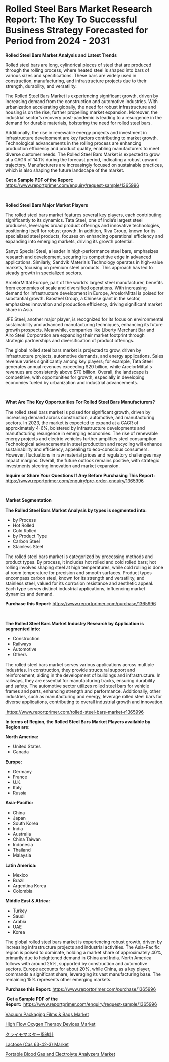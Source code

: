 <p><h1>Rolled Steel Bars Market Research Report: The Key To Successful Business Strategy Forecasted for Period from 2024 - 2031</h1></p><p><strong>Rolled Steel Bars Market Analysis and Latest Trends</strong></p>
<p><p>Rolled steel bars are long, cylindrical pieces of steel that are produced through the rolling process, where heated steel is shaped into bars of various sizes and specifications. These bars are widely used in construction, manufacturing, and infrastructure projects due to their strength, durability, and versatility. </p><p>The Rolled Steel Bars Market is experiencing significant growth, driven by increasing demand from the construction and automotive industries. With urbanization accelerating globally, the need for robust infrastructure and housing is on the rise, further propelling market expansion. Moreover, the industrial sector’s recovery post-pandemic is leading to a resurgence in the demand for durable materials, bolstering the need for rolled steel bars.</p><p>Additionally, the rise in renewable energy projects and investment in infrastructure development are key factors contributing to market growth. Technological advancements in the rolling process are enhancing production efficiency and product quality, enabling manufacturers to meet diverse customer needs. The Rolled Steel Bars Market is expected to grow at a CAGR of 14.1% during the forecast period, indicating a robust upward trajectory. Manufacturers are increasingly focused on sustainable practices, which is also shaping the future landscape of the market.</p></p>
<p><strong>Get a Sample PDF of the Report:&nbsp;</strong> <a href="https://www.reportprimer.com/enquiry/request-sample/1365996">https://www.reportprimer.com/enquiry/request-sample/1365996</a></p>
<p>&nbsp;</p>
<p><strong>Rolled Steel Bars Major Market Players</strong></p>
<p><p>The rolled steel bars market features several key players, each contributing significantly to its dynamics. Tata Steel, one of India’s largest steel producers, leverages broad product offerings and innovative technologies, positioning itself for robust growth. In addition, Riva Group, known for its specialized steel products, focuses on enhancing operational efficiency and expanding into emerging markets, driving its growth potential.</p><p>Sanyo Special Steel, a leader in high-performance steel bars, emphasizes research and development, securing its competitive edge in advanced applications. Similarly, Sandvik Materials Technology operates in high-value markets, focusing on premium steel products. This approach has led to steady growth in specialized sectors.</p><p>ArcelorMittal Europe, part of the world’s largest steel manufacturer, benefits from economies of scale and diversified operations. With increasing demand for infrastructure development in Europe, ArcelorMittal is poised for substantial growth. Baosteel Group, a Chinese giant in the sector, emphasizes innovation and production efficiency, driving significant market share in Asia.</p><p>JFE Steel, another major player, is recognized for its focus on environmental sustainability and advanced manufacturing techniques, enhancing its future growth prospects. Meanwhile, companies like Liberty Merchant Bar and Alro Steel Corporation are expanding their market footprint through strategic partnerships and diversification of product offerings.</p><p>The global rolled steel bars market is projected to grow, driven by infrastructure projects, automotive demands, and energy applications. Sales revenue varies significantly among key players; for example, Tata Steel generates annual revenues exceeding $20 billion, while ArcelorMittal's revenues are consistently above $70 billion. Overall, the landscape is competitive, with opportunities for growth, especially in developing economies fueled by urbanization and industrial advancements.</p></p>
<p>&nbsp;</p>
<p><strong>What Are The Key Opportunities For Rolled Steel Bars Manufacturers?</strong></p>
<p><p>The rolled steel bars market is poised for significant growth, driven by increasing demand across construction, automotive, and manufacturing sectors. In 2023, the market is expected to expand at a CAGR of approximately 4-6%, bolstered by infrastructure developments and manufacturing resurgence in emerging economies. The rise of renewable energy projects and electric vehicles further amplifies steel consumption. Technological advancements in steel production and recycling will enhance sustainability and efficiency, appealing to eco-conscious consumers. However, fluctuations in raw material prices and regulatory challenges may impact margins. Overall, the future outlook remains positive, with strategic investments steering innovation and market expansion.</p></p>
<p><strong>Inquire or Share Your Questions If Any Before Purchasing This Report:</strong> <a href="https://www.reportprimer.com/enquiry/pre-order-enquiry/1365996">https://www.reportprimer.com/enquiry/pre-order-enquiry/1365996</a></p>
<p>&nbsp;</p>
<p><strong>Market Segmentation</strong></p>
<p><strong>The Rolled Steel Bars Market Analysis by types is segmented into:</strong></p>
<p><ul><li>by Process</li><li>Hot Rolled</li><li>Cold Rolled</li><li>by Product Type</li><li>Carbon Steel</li><li>Stainless Steel</li></ul></p>
<p><p>The rolled steel bars market is categorized by processing methods and product types. By process, it includes hot rolled and cold rolled bars; hot rolling involves shaping steel at high temperatures, while cold rolling is done at room temperature for precision and smooth surfaces. Product types encompass carbon steel, known for its strength and versatility, and stainless steel, valued for its corrosion resistance and aesthetic appeal. Each type serves distinct industrial applications, influencing market dynamics and demand.</p></p>
<p><strong>Purchase this Report:&nbsp;</strong><a href="https://www.reportprimer.com/purchase/1365996">https://www.reportprimer.com/purchase/1365996</a></p>
<p>&nbsp;</p>
<p><strong>The Rolled Steel Bars Market Industry Research by Application is segmented into:</strong></p>
<p><ul><li>Construction</li><li>Railways</li><li>Automotive</li><li>Others</li></ul></p>
<p><p>The rolled steel bars market serves various applications across multiple industries. In construction, they provide structural support and reinforcement, aiding in the development of buildings and infrastructure. In railways, they are essential for manufacturing tracks, ensuring durability and safety. The automotive sector utilizes rolled steel bars for vehicle frames and parts, enhancing strength and performance. Additionally, other industries, such as manufacturing and energy, leverage rolled steel bars for diverse applications, contributing to overall industrial growth and innovation.</p></p>
<p><a href="https://www.reportprimer.com/rolled-steel-bars-market-r1365996">&nbsp;https://www.reportprimer.com/rolled-steel-bars-market-r1365996</a></p>
<p><strong>In terms of Region, the Rolled Steel Bars Market Players available by Region are:</strong></p>
<p>
    <p> <strong> North America: </strong>
        <ul>
            <li>United States</li>
            <li>Canada</li>
        </ul>
        </p> 
    <p> <strong> Europe: </strong>
        <ul>
            <li>Germany</li>
            <li>France</li>
            <li>U.K.</li>
            <li>Italy</li>
            <li>Russia</li>
        </ul>
        </p> 
    <p> <strong> Asia-Pacific: </strong>
        <ul>
            <li>China</li>
            <li>Japan</li>
            <li>South Korea</li>
            <li>India</li>
            <li>Australia</li>
            <li>China Taiwan</li>
            <li>Indonesia</li>
            <li>Thailand</li>
            <li>Malaysia</li>
        </ul>
        </p> 
    <p> <strong> Latin America: </strong>
        <ul>
            <li>Mexico</li>
            <li>Brazil</li>
            <li>Argentina Korea</li>
            <li>Colombia</li>
        </ul>
        </p> 
    <p> <strong> Middle East & Africa: </strong>
        <ul>
            <li>Turkey</li>
            <li>Saudi</li>
            <li>Arabia</li>
            <li>UAE</li>
            <li>Korea</li>
        </ul>
    </p>
    </p>
<p><p>The global rolled steel bars market is experiencing robust growth, driven by increasing infrastructure projects and industrial activities. The Asia-Pacific region is poised to dominate, holding a market share of approximately 40%, primarily due to heightened demand in China and India. North America follows with around 25%, supported by construction and automotive sectors. Europe accounts for about 20%, while China, as a key player, commands a significant share, leveraging its vast manufacturing base. The remaining 15% represents other emerging markets.</p></p>
<p><strong>Purchase this Report: </strong><a href="https://www.reportprimer.com/purchase/1365996">https://www.reportprimer.com/purchase/1365996</a></p>
<p>&nbsp;<strong>Get a Sample PDF of the Report:&nbsp;&nbsp;</strong><a href="https://www.reportprimer.com/enquiry/request-sample/1365996">https://www.reportprimer.com/enquiry/request-sample/1365996</a></p>
<p><strong></strong></p>
<p><p><a href="https://medium.com/@qqkvdkuc33/global-vacuum-packaging-films-bags-market-status-2024-2031-and-forecast-by-region-product-b955c4b58b63?postPublishedType=repub">Vacuum Packaging Films & Bags Market</a></p><p><a href="https://www.linkedin.com/pulse/high-flow-oxygen-therapy-devices-market-size-growth-industry-vkakc">High Flow Oxygen Therapy Devices Market</a></p><p><a href="https://medium.com/@ewellklocko_37130/%E5%B8%82%E5%A0%B4%E4%BA%88%E6%B8%AC%E3%81%AE%E5%A4%89%E5%8C%96-%E3%82%B0%E3%83%AD%E3%83%BC%E3%83%90%E3%83%AB-%E3%82%AF%E3%83%A9%E3%82%A4%E3%83%A2%E3%83%9E%E3%82%B9%E3%82%BF%E3%83%BC-%E3%82%A2%E3%83%8D%E3%83%A2%E3%83%A1%E3%83%BC%E3%82%BF%E3%83%BC%E5%B8%82%E5%A0%B4%E3%81%AE%E5%8B%95%E5%90%91%E3%81%A8%E5%B0%86%E6%9D%A5%E3%81%AE%E3%83%88%E3%83%AC%E3%83%B3%E3%83%89-2024%E5%B9%B4-2031%E5%B9%B4-74923c3b3528?postPublishedType=repub">クライモマスター風速計</a></p><p><a href="https://medium.com/@qqkvdkuc33/a-comprehensive-look-at-product-type-lactulose-galactose-lactitol-lactosucrose-others-and-601975a35971?postPublishedType=repub">Lactose (Cas 63-42-3) Market</a></p><p><a href="https://github.com/AlisaRowe24/Market-Research-Report-List-1/blob/main/portable-blood-gas-and-electrolyte-analyzers-market.md">Portable Blood Gas and Electrolyte Analyzers Market</a></p></p>